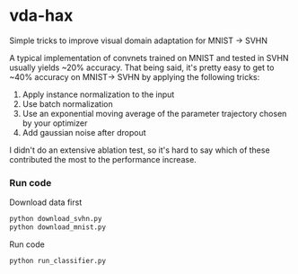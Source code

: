 # vda-hax

Simple tricks to improve visual domain adaptation for MNIST -> SVHN

A typical implementation of convnets trained on MNIST and tested in SVHN usually yields ~20% accuracy. That being said, it's pretty easy to get to ~40% accuracy on MNIST-> SVHN by applying the following tricks:

1. Apply instance normalization to the input
2. Use batch normalization
3. Use an exponential moving average of the parameter trajectory chosen by your optimizer
4. Add gaussian noise after dropout

I didn't do an extensive ablation test, so it's hard to say which of these contributed the most to the performance increase.

### Run code

Download data first
```bash
python download_svhn.py
python download_mnist.py
```

Run code 
```bash
python run_classifier.py
```
